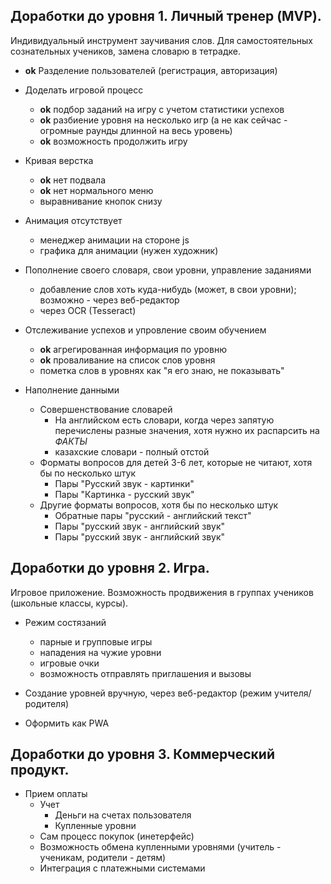 ## Доработки до уровня 1. Личный тренер (MVP).

Индивидуальный инструмент заучивания слов. Для самостоятельных сознательных учеников,
замена словарю в тетрадке.

- **ok** Разделение пользователей (регистрация, авторизация)


- Доделать игровой процесс
    - **ok** подбор заданий на игру с учетом статистики успехов
    - **ok** разбиение уровня на несколько игр (а не как сейчас - огромные раунды длинной
      на весь уровень)
    - **ok** возможность продолжить игру


- Кривая верстка
    - **ok** нет подвала
    - **ok** нет нормального меню
    - выравнивание кнопок снизу


- Анимация отсутствует
    - менеджер анимации на стороне js
    - графика для анимации (нужен художник)


- Пополнение своего словаря, свои уровни, управление заданиями
    - добавление слов хоть куда-нибудь (может, в свои уровни); возможно - через
      веб-редактор
    - через OCR (Tesseract)


- Отслеживание успехов и упровление своим обучением
    - **ok** агрегированная информация по уровню
    - **ok** проваливание на список слов уровня
    - пометка слов в уровнях как "я его знаю, не показывать"


- Наполнение данными
    - Совершенствование словарей
        - На английском есть словари, когда через запятую перечислены разные значения,
          хотя нужно их распарсить на _ФАКТЫ_
        - казахские словари - полный отстой
    - Форматы вопросов для детей 3-6 лет, которые не читают, хотя бы по несколько штук
        - Пары "Русский звук - картинки"
        - Пары "Картинка - русский звук"
    - Другие форматы вопросов, хотя бы по несколько штук
        - Обратные пары "русский - английский текст"
        - Пары "русский звук - английский звук"
        - Пары "русский звук - английский звук"

## Доработки до уровня 2. Игра.

Игровое приложение. Возможность продвижения в группах учеников (школьные классы, курсы).

- Режим состязаний
    - парные и групповые игры
    - нападения на чужие уровни
    - игровые очки
    - возможность отправлять приглашения и вызовы


- Создание уровней вручную, через веб-редактор (режим учителя/родителя)


- Оформить как PWA


## Доработки до уровня 3. Коммерческий продукт.

- Прием оплаты
    - Учет
        - Деньги на счетах пользователя
        - Купленные уровни
    - Сам процесс покупок (инетерфейс)
    - Возможность обмена купленными уровнями (учитель - ученикам, родители - детям)
    - Интеграция с платежными системами
